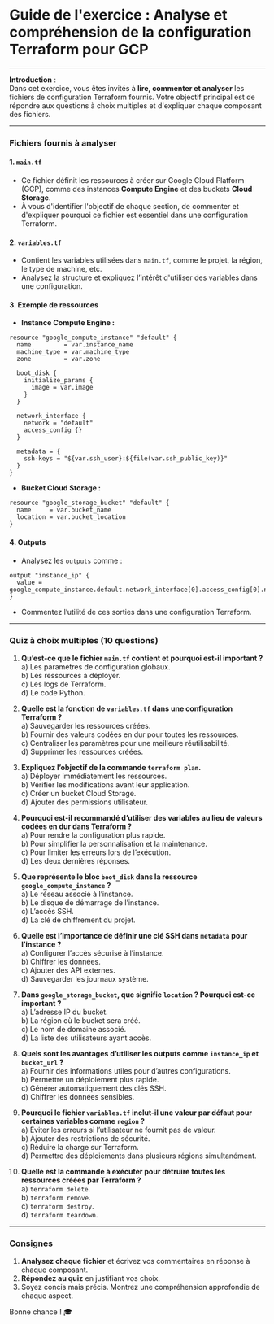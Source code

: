 # Guide de l'exercice : Analyse et compréhension de la configuration Terraform pour GCP

---

**Introduction** :  
Dans cet exercice, vous êtes invités à **lire, commenter et analyser** les fichiers de configuration Terraform fournis. Votre objectif principal est de répondre aux questions à choix multiples et d'expliquer chaque composant des fichiers.

---

### Fichiers fournis à analyser

#### **1. `main.tf`**
- Ce fichier définit les ressources à créer sur Google Cloud Platform (GCP), comme des instances **Compute Engine** et des buckets **Cloud Storage**.
- À vous d'identifier l'objectif de chaque section, de commenter et d'expliquer pourquoi ce fichier est essentiel dans une configuration Terraform.

#### **2. `variables.tf`**
- Contient les variables utilisées dans `main.tf`, comme le projet, la région, le type de machine, etc.
- Analysez la structure et expliquez l’intérêt d'utiliser des variables dans une configuration.

#### **3. Exemple de ressources**  
   - **Instance Compute Engine :**  
   ```hcl
   resource "google_compute_instance" "default" {
     name         = var.instance_name
     machine_type = var.machine_type
     zone         = var.zone

     boot_disk {
       initialize_params {
         image = var.image
       }
     }

     network_interface {
       network = "default"
       access_config {}
     }

     metadata = {
       ssh-keys = "${var.ssh_user}:${file(var.ssh_public_key)}"
     }
   }
   ```
   - **Bucket Cloud Storage :**  
   ```hcl
   resource "google_storage_bucket" "default" {
     name     = var.bucket_name
     location = var.bucket_location
   }
   ```

#### **4. Outputs**
   - Analysez les `outputs` comme :  
   ```hcl
   output "instance_ip" {
     value = google_compute_instance.default.network_interface[0].access_config[0].nat_ip
   }
   ```
   - Commentez l’utilité de ces sorties dans une configuration Terraform.

---

### Quiz à choix multiples (10 questions)

1. **Qu’est-ce que le fichier `main.tf` contient et pourquoi est-il important ?**  
   a) Les paramètres de configuration globaux.  
   b) Les ressources à déployer.  
   c) Les logs de Terraform.  
   d) Le code Python.  

2. **Quelle est la fonction de `variables.tf` dans une configuration Terraform ?**  
   a) Sauvegarder les ressources créées.  
   b) Fournir des valeurs codées en dur pour toutes les ressources.  
   c) Centraliser les paramètres pour une meilleure réutilisabilité.  
   d) Supprimer les ressources créées.  

3. **Expliquez l’objectif de la commande `terraform plan`.**  
   a) Déployer immédiatement les ressources.  
   b) Vérifier les modifications avant leur application.  
   c) Créer un bucket Cloud Storage.  
   d) Ajouter des permissions utilisateur.  

4. **Pourquoi est-il recommandé d’utiliser des variables au lieu de valeurs codées en dur dans Terraform ?**  
   a) Pour rendre la configuration plus rapide.  
   b) Pour simplifier la personnalisation et la maintenance.  
   c) Pour limiter les erreurs lors de l’exécution.  
   d) Les deux dernières réponses.  

5. **Que représente le bloc `boot_disk` dans la ressource `google_compute_instance` ?**  
   a) Le réseau associé à l’instance.  
   b) Le disque de démarrage de l’instance.  
   c) L’accès SSH.  
   d) La clé de chiffrement du projet.  

6. **Quelle est l’importance de définir une clé SSH dans `metadata` pour l’instance ?**  
   a) Configurer l’accès sécurisé à l’instance.  
   b) Chiffrer les données.  
   c) Ajouter des API externes.  
   d) Sauvegarder les journaux système.  

7. **Dans `google_storage_bucket`, que signifie `location` ? Pourquoi est-ce important ?**  
   a) L’adresse IP du bucket.  
   b) La région où le bucket sera créé.  
   c) Le nom de domaine associé.  
   d) La liste des utilisateurs ayant accès.  

8. **Quels sont les avantages d’utiliser les outputs comme `instance_ip` et `bucket_url` ?**  
   a) Fournir des informations utiles pour d’autres configurations.  
   b) Permettre un déploiement plus rapide.  
   c) Générer automatiquement des clés SSH.  
   d) Chiffrer les données sensibles.  

9. **Pourquoi le fichier `variables.tf` inclut-il une valeur par défaut pour certaines variables comme `region` ?**  
   a) Éviter les erreurs si l’utilisateur ne fournit pas de valeur.  
   b) Ajouter des restrictions de sécurité.  
   c) Réduire la charge sur Terraform.  
   d) Permettre des déploiements dans plusieurs régions simultanément.  

10. **Quelle est la commande à exécuter pour détruire toutes les ressources créées par Terraform ?**  
    a) `terraform delete`.  
    b) `terraform remove`.  
    c) `terraform destroy`.  
    d) `terraform teardown`.  

---

### Consignes

1. **Analysez chaque fichier** et écrivez vos commentaires en réponse à chaque composant.
2. **Répondez au quiz** en justifiant vos choix.
3. Soyez concis mais précis. Montrez une compréhension approfondie de chaque aspect. 

Bonne chance ! 🎓
